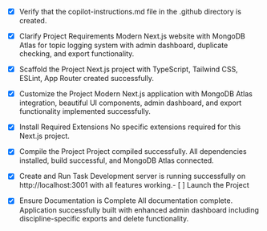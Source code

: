 <!-- Use this file to provide workspace-specific custom instructions to Copilot. For more details, visit https://code.visualstudio.com/docs/copilot/copilot-customization#_use-a-githubcopilotinstructionsmd-file -->

- [x] Verify that the copilot-instructions.md file in the .github directory is created.

- [x] Clarify Project Requirements
      Modern Next.js website with MongoDB Atlas for topic logging system with admin dashboard, duplicate checking, and export functionality.

- [x] Scaffold the Project
      Next.js project with TypeScript, Tailwind CSS, ESLint, App Router created successfully.

- [x] Customize the Project
      Modern Next.js application with MongoDB Atlas integration, beautiful UI components, admin dashboard, and export functionality implemented successfully.

- [x] Install Required Extensions
      No specific extensions required for this Next.js project.

- [x] Compile the Project
      Project compiled successfully. All dependencies installed, build successful, and MongoDB Atlas connected.

- [x] Create and Run Task
    Development server is running successfully on http://localhost:3001 with all features working.- [ ] Launch the Project
<!--
Verify that all previous steps have been completed.
Prompt user for debug mode, launch only if confirmed.
 -->

- [x] Ensure Documentation is Complete
      All documentation complete. Application successfully built with enhanced admin dashboard including discipline-specific exports and delete functionality.
